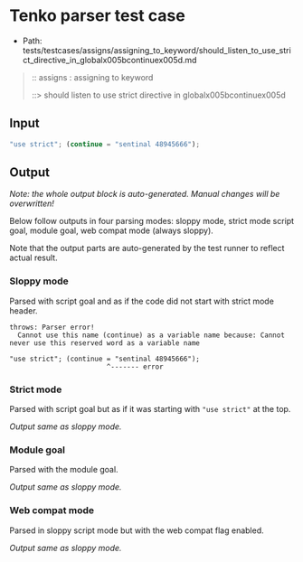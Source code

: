 # Tenko parser test case

- Path: tests/testcases/assigns/assigning_to_keyword/should_listen_to_use_strict_directive_in_globalx005bcontinuex005d.md

> :: assigns : assigning to keyword
>
> ::> should listen to use strict directive in globalx005bcontinuex005d

## Input

`````js
"use strict"; (continue = "sentinal 48945666");
`````

## Output

_Note: the whole output block is auto-generated. Manual changes will be overwritten!_

Below follow outputs in four parsing modes: sloppy mode, strict mode script goal, module goal, web compat mode (always sloppy).

Note that the output parts are auto-generated by the test runner to reflect actual result.

### Sloppy mode

Parsed with script goal and as if the code did not start with strict mode header.

`````
throws: Parser error!
  Cannot use this name (continue) as a variable name because: Cannot never use this reserved word as a variable name

"use strict"; (continue = "sentinal 48945666");
                        ^------- error
`````

### Strict mode

Parsed with script goal but as if it was starting with `"use strict"` at the top.

_Output same as sloppy mode._

### Module goal

Parsed with the module goal.

_Output same as sloppy mode._

### Web compat mode

Parsed in sloppy script mode but with the web compat flag enabled.

_Output same as sloppy mode._
